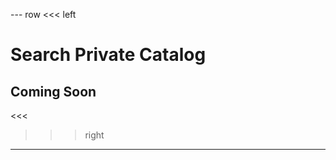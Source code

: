 --- row
<<< left
# Search Private Catalog
## Coming Soon
<<<

>>> right
<!-- include(../api-ref-snippet.md) -->
>>>
---

<!-- include(../support.md) -->
